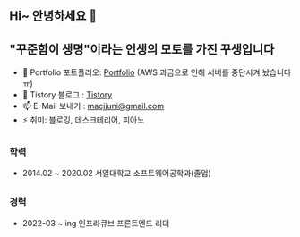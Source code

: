 ## Hi~ 안녕하세요 👋

## "꾸준함이 생명"이라는 인생의 모토를 가진 꾸생입니다 
- 🌱 Portfolio 포트폴리오: [Portfolio](https://www.juni-official.com/) (AWS 과금으로 인해 서버를 중단시켜 놨습니다ㅠ)
- 🙌 Tistory 블로그 : [Tistory](https://juni-official.tistory.com/)
- 📫 E-Mail 보내기 : macjjuni@gmail.com
- ⚡ 취미: 블로깅, 데스크테리어, 피아노
##
### 학력
- 2014.02 ~ 2020.02 서일대학교 소프트웨어공학과(졸업)
##
### 경력
- 2022-03 ~ ing 인프라큐브 프론트엔드 리더
